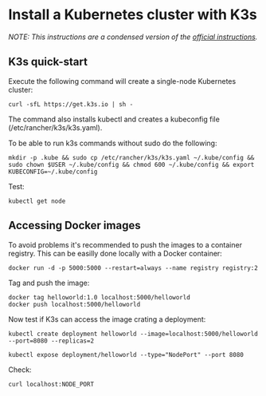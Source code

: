 # Install a Kubernetes cluster with K3s

*NOTE: This instructions are a condensed version of the [official instructions](https://docs.k3s.io/quick-start).*

## K3s quick-start

Execute the following command will create a single-node Kubernetes cluster:

	curl -sfL https://get.k3s.io | sh -

The command also installs kubectl and creates a kubeconfig file (/etc/rancher/k3s/k3s.yaml). 

To be able to run k3s commands without sudo do the following:

	mkdir -p .kube && sudo cp /etc/rancher/k3s/k3s.yaml ~/.kube/config && sudo chown $USER ~/.kube/config && chmod 600 ~/.kube/config && export KUBECONFIG=~/.kube/config

Test:

	kubectl get node

## Accessing Docker images

To avoid problems it's recommended to push the images to a container registry. This can be easilly done locally with a Docker container:
	
	docker run -d -p 5000:5000 --restart=always --name registry registry:2

Tag and push the image:

	docker tag helloworld:1.0 localhost:5000/helloworld 
	docker push localhost:5000/helloworld

Now test if K3s can access the image crating a deployment:

	kubectl create deployment helloworld --image=localhost:5000/helloworld --port=8080 --replicas=2

	kubectl expose deployment/helloworld --type="NodePort" --port 8080

Check:

	curl localhost:NODE_PORT


